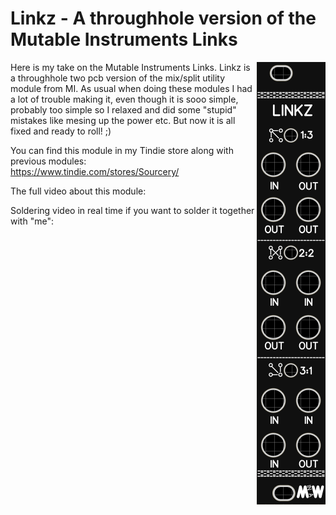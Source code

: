 # Linkz - A throughhole version of the Mutable Instruments Links
<img align="right" src="Linkz-front-panel.png">
Here is my take on the Mutable Instruments Links. Linkz is a throughhole two pcb version of the mix/split utility module from MI. As usual when doing these modules I had a lot of trouble making it, even though it is sooo simple, probably too simple so I relaxed and did some "stupid" mistakes like mesing up the power etc. But now it is all fixed and ready to roll! ;)

You can find this module in my Tindie store along with previous modules: https://www.tindie.com/stores/Sourcery/

The full video about this module: 

Soldering video in real time if you want to solder it together with "me": 
